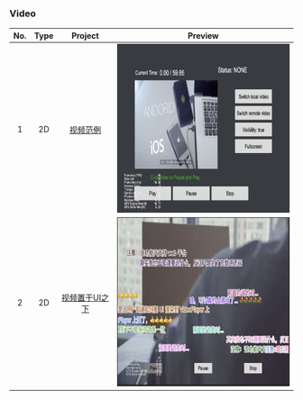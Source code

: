 ### Video
| No. | Type | Project | Preview |
| :---: | :---: | :---: | :---: |
| 1 | 2D | [视频范例](https://github.com/yeshao2069/CocosCreatorHowToUse/tree/v3.6.x/proj/Video/Creator3.6.0_VideoPlayer) | <div align=center><img src="../../image/202203/2022030207.jpg" width="400" height="300" /></div> |
| 2 | 2D | [视频置于UI之下](https://github.com/yeshao2069/CocosCreatorHowToUse/tree/v3.6.x/proj/Video/Creator3.6.0_VideoStayOnBottom)  | <div align=center><img src="../../image/202203/2022030208.jpg" width="400" height="300" /></div> |